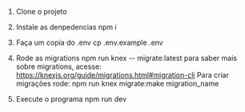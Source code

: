 1. Clone o projeto

2. Instale as denpedencias
npm i 

3. Faça um copia do .env
 cp .env.example .env

4. Rode as migrations
npm run knex -- migrate:latest
para saber mais sobre migrations, acesse: https://knexjs.org/guide/migrations.html#migration-cli
Para criar migrações rode: 
npm run knex migrate:make migration_name 
5. Execute o programa
npm run dev 

